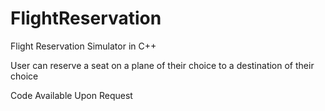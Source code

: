 # FlightReservation
Flight Reservation Simulator in C++ 

User can reserve a seat on a plane of their choice to a destination of their choice

Code Available Upon Request

